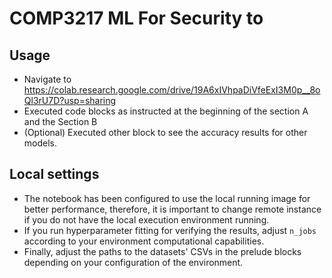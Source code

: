 # COMP3217 ML For Security to 

## Usage

- Navigate to https://colab.research.google.com/drive/19A6xIVhpaDiVfeExI3M0p__8oQl3rU7D?usp=sharing
- Executed code blocks as instructed at the beginning of the section A and the Section B
- (Optional) Executed other block to see the accuracy results for other models.

## Local settings
- The notebook has been configured to use the local running image for better performance, therefore, it is important to change remote instance if you do not have the local execution environment running.
- If you run hyperparameter fitting for verifying the results, adjust `n_jobs` according to your environment computational capabilities.
- Finally, adjust the paths to the datasets' CSVs in the prelude blocks depending on your configuration of the environment.